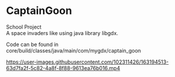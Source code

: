 # CaptainGoon
School Project  
A space invaders like using java library libgdx.

Code can be found in core/build/classes/java/main/com/mygdx/captain_goon

https://user-images.githubusercontent.com/102311426/163194513-63d7fa2f-5c82-4a8f-8f88-9613ea76b016.mp4

